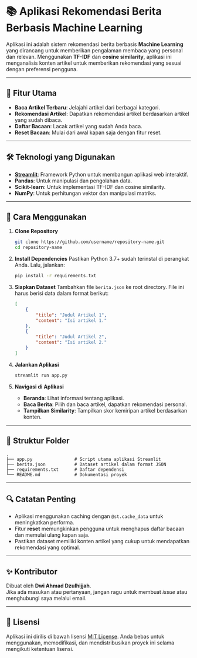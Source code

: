 # 📚 Aplikasi Rekomendasi Berita Berbasis Machine Learning

Aplikasi ini adalah sistem rekomendasi berita berbasis **Machine Learning** yang dirancang untuk memberikan pengalaman membaca yang personal dan relevan. Menggunakan **TF-IDF** dan **cosine similarity**, aplikasi ini menganalisis konten artikel untuk memberikan rekomendasi yang sesuai dengan preferensi pengguna.

---

## 🎯 Fitur Utama
- **Baca Artikel Terbaru**: Jelajahi artikel dari berbagai kategori.
- **Rekomendasi Artikel**: Dapatkan rekomendasi artikel berdasarkan artikel yang sudah dibaca.
- **Daftar Bacaan**: Lacak artikel yang sudah Anda baca.
- **Reset Bacaan**: Mulai dari awal kapan saja dengan fitur reset.

---

## 🛠️ Teknologi yang Digunakan
- **[Streamlit](https://streamlit.io/)**: Framework Python untuk membangun aplikasi web interaktif.
- **Pandas**: Untuk manipulasi dan pengolahan data.
- **Scikit-learn**: Untuk implementasi TF-IDF dan cosine similarity.
- **NumPy**: Untuk perhitungan vektor dan manipulasi matriks.

---

## 🚀 Cara Menggunakan
1. **Clone Repository**
   ```bash
   git clone https://github.com/username/repository-name.git
   cd repository-name
   ```

2. **Install Dependencies**
   Pastikan Python 3.7+ sudah terinstal di perangkat Anda. Lalu, jalankan:
   ```bash
   pip install -r requirements.txt
   ```

3. **Siapkan Dataset**
   Tambahkan file `berita.json` ke root directory. File ini harus berisi data dalam format berikut:
   ```json
   [
       {
           "title": "Judul Artikel 1",
           "content": "Isi artikel 1."
       },
       {
           "title": "Judul Artikel 2",
           "content": "Isi artikel 2."
       }
   ]
   ```

4. **Jalankan Aplikasi**
   ```bash
   streamlit run app.py
   ```

5. **Navigasi di Aplikasi**
   - **Beranda**: Lihat informasi tentang aplikasi.
   - **Baca Berita**: Pilih dan baca artikel, dapatkan rekomendasi personal.
   - **Tampilkan Similarity**: Tampilkan skor kemiripan artikel berdasarkan konten.

---

## 🎨 Struktur Folder
```plaintext
.
├── app.py                # Script utama aplikasi Streamlit
├── berita.json           # Dataset artikel dalam format JSON
├── requirements.txt      # Daftar dependensi
└── README.md             # Dokumentasi proyek
```

---

## 🔍 Catatan Penting
- Aplikasi menggunakan caching dengan `@st.cache_data` untuk meningkatkan performa.
- Fitur **reset** memungkinkan pengguna untuk menghapus daftar bacaan dan memulai ulang kapan saja.
- Pastikan dataset memiliki konten artikel yang cukup untuk mendapatkan rekomendasi yang optimal.

---

## ✨ Kontributor
Dibuat oleh **Dwi Ahmad Dzulhijjah**.  
Jika ada masukan atau pertanyaan, jangan ragu untuk membuat *issue* atau menghubungi saya melalui email.

---

## 📜 Lisensi
Aplikasi ini dirilis di bawah lisensi [MIT License](LICENSE). Anda bebas untuk menggunakan, memodifikasi, dan mendistribusikan proyek ini selama mengikuti ketentuan lisensi.
